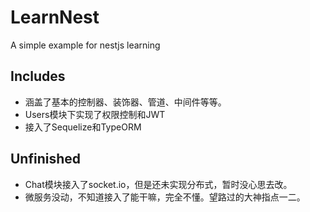 # LearnNest
A simple example for nestjs learning

## Includes
* 涵盖了基本的控制器、装饰器、管道、中间件等等。
* Users模块下实现了权限控制和JWT
* 接入了Sequelize和TypeORM

## Unfinished
* Chat模块接入了socket.io，但是还未实现分布式，暂时没心思去改。
* 微服务没动，不知道接入了能干嘛，完全不懂。望路过的大神指点一二。